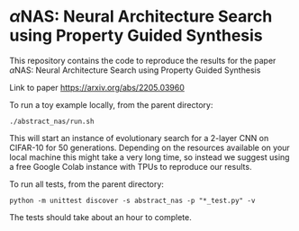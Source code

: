 # $\alpha$NAS: Neural Architecture Search using Property Guided Synthesis

This repository contains the code to reproduce the results for the paper
$\alpha$NAS: Neural Architecture Search using Property Guided Synthesis

Link to paper https://arxiv.org/abs/2205.03960

To run a toy example locally, from the parent directory:

```shell
./abstract_nas/run.sh
```

This will start an instance of evolutionary search for a 2-layer CNN on
CIFAR-10 for 50 generations. Depending on the resources available on your local
machine this might take a very long time, so instead we suggest using a free
Google Colab instance with TPUs to reproduce our results.

To run all tests, from the parent directory:

```shell
python -m unittest discover -s abstract_nas -p "*_test.py" -v
```

The tests should take about an hour to complete.
